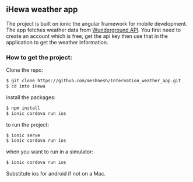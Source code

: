 ## iHewa weather app

The project is built on ionic the angular framework for mobile development. The app fetches weather data from [Wunderground API](http://api.wunderground.com/api/). You first need to create an account which is free, get the api key then use that in the application to get the weather information.



### How to get the project:

Clone the repo:

```bash
$ git clone https://github.com/meshnesh/Internation_weather_app.git
$ cd into iHewa
```

install the packages:

```bash
$ npm install
$ ionic cordova run ios
```

to run the project:

```bash
$ ionic serve
$ ionic cordova run ios
```
when you want to run in a simulator:

```bash
$ ionic cordova run ios
```

Substitute ios for android if not on a Mac.

